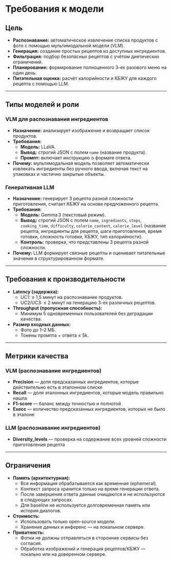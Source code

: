# Требования к модели

## Цель
- **Распознавание:** автоматическое извлечение списка продуктов с фото с помощью мультимодальной модели (VLM).
- **Генерация:** создание простых рецептов из доступных ингредиентов.
- **Фильтрация:** подбор безопасных рецептов с учётом диетических ограничений.
- **Планирование:** формирование полноценного 3-ех разового меню на один день.
- **Питательная оценка:** расчёт калорийности и КБЖУ для каждого рецепта с помощью LLM.

---

## Типы моделей и роли

### VLM для распознавания ингредиентов
- **Назначение:** анализирует изображение и возвращает список продуктов.
- **Требования:**
  - **Модель:** LLaVA.
  - **Вывод:** строгий JSON с полем `name` (название продукта).
  - **Промпт:** включает инструкцию о формате ответа.
- **Почему:** мультимодальная модель позволяет автоматически извлекать ингредиенты без ручного ввода, включая текст на упаковках и частично закрытые объекты.

### Генеративная LLM
- **Назначение:** генерирует 3 рецепта разной сложности приготовления, считает КБЖУ на основе предложенного рецепта.
- **Требования:**
  - **Модель:** Gemma 3 (текстовый режим).
  - **Вывод:** строгий JSON с полем `name`, `ingredients`, `steps`, `cooking_time`, `difficulty`, `colorie_content`, `calorie_level` (название рецепта, ингредиенты для рецепта, шаги приготовления, время готовки, сложность готовки, КБЖУ, тип калорийности).
  - **Контроль:** проверка, что представлены 3 рецепта разной сложности.
- **Почему:** LLM формирует связные рецепты и оценивает питательные значения в структурированном формате.

---

## Требования к производительности

- **Latency (задержка):**
  - UC1: ≤ 1,5 минут на распознавание продуктов.
  - UC2/UC3: ≤ 2 минут на генерацию 3-ех различных рецептов.
- **Throughput (пропускная способность):**
  - Минимум 5 одновременных пользователей без деградации качества.
- **Размер входных данных:**
  - Фото до 1–2 МБ.
  - Токены промпта + ответа ≤ 5k.

---

## Метрики качества

### VLM (распознавание ингредиентов)
- **Precision** — доля предсказанных ингредиентов, которые действительно есть в эталонном списке
- **Recall** — доля эталонных ингредиентов, которые модель правильно нашла
- **F1‑score** — баланс между точностью и полнотой
- **Execc** — количество предсказанных ингредиентов, которых не было в эталоне

### LLM (распознавание ингредиентов)
- **Diversity_levels** — проверка на содержание всех уровней сложности приготовления рецепта

---

## Ограничения

- **Память (архитектурная):**
  - Вся информация обрабатывается как временная (ephemeral).
  - Контекст запроса хранится только на время генерации ответа.
  - После завершения ответа данные очищаются и не используются в следующих запросах.
  - Для baseline не используется долговременная память или история диалогов.
- **Стоимость:**
  - Использовать только open-source модели.
  - Хранение данных и инференс — на локальном сервере.
- **Приватность:**
  - Фотки не должны отправляться в сторонние сервисы без согласия.
  - Обработка изображений и генерация рецептов/КБЖУ — локально или на доверенном сервере.


